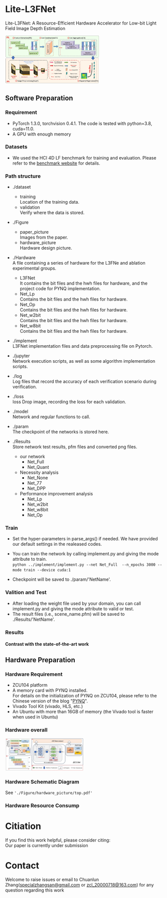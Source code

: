 # Lite-L3FNet
Lite-L3FNet: A Resource-Efficient Hardware Accelerator for Low-bit Light Field Image Depth Estimation

<img src="./Figure/paper_picture/Lite-L3FNet.jpg" alt="Lite-L3FNet Network and Custom Data Flow" style="max-width: 60%;">

## Software Preparation

### Requirement

- PyTorch 1.3.0, torchvision 0.4.1. The code is tested with python=3.8, cuda=11.0.
- A GPU with enough memory

### Datasets

- We used the HCI 4D LF benchmark for training and evaluation. Please refer to the [benchmark website](https://lightfield-analysis.uni-konstanz.de/) for details.

### Path structure

- ./dataset  
  - training  
  Location of the training data.  
  - validation  
  Verify where the data is stored.
- ./Figure  
  - paper_picture  
  Images from the paper.  
  - hardware_picture  
  Hardware design picture.
- ./Hardware  
A file containing a series of hardware for the L3FNe and ablation experimental groups.  
  - L3FNet  
    It contains the bit files and the hwh files for hardware, and the project code for PYNQ implementation.  
  - Net_Lp  
    Contains the bit files and the hwh files for hardware.
  - Net_Op  
    Contains the bit files and the hwh files for hardware.  
  - Net_w2bit  
    Contains the bit files and the hwh files for hardware.  
  - Net_w8bit  
    Contains the bit files and the hwh files for hardware.  
- ./implement  
L3FNet implementation files and data preprocessing file on Pytorch.
- ./jupyter  
Network execution scripts, as well as some algorithm implementation scripts.
- ./log  
Log files that record the accuracy of each verification scenario during verification.
- ./loss  
loss Drop image, recording the loss for each validation.
- ./model  
Network and regular functions to call.
- ./param  
The checkpoint of the networks is stored here.

- ./Results  
Store network test results, pfm files and converted png files.  
  - our network  
    - Net_Full  
    - Net_Quant  
  - Necessity analysis  
    - Net_None  
    - Net_77  
    - Net_DPP  
  - Performance improvement analysis
    - Net_Lp  
    - Net_w2bit  
    - Net_w8bit  
    - Net_Op  

### Train

- Set the hyper-parameters in parse_args() if needed. We have provided our default settings in the realeased codes.
- You can train the network by calling implement.py and giving the mode attribute to train.  
    ``` python ../implement/implement.py --net Net_Full  --n_epochs 3000 --mode train --device cuda:1 ```

- Checkpoint will be saved to ./param/'NetName'.
  
### Valition and Test

- After loading the weight file used by your domain, you can call implement.py and giving the mode attribute to valid or test.
- The result files (i.e., scene_name.pfm) will be saved to ./Results/'NetName'.

### Results

#### Contrast with the state-of-the-art work




## Hardware Preparation

### Hardware Requirement

- ZCU104 platform
- A memory card with PYNQ installed.  
  For details on the initialization of PYNQ on ZCU104, please refer to the Chinese version of the blog "[PYNQ](https://blog.csdn.net/m0_52279000/article/details/129396434?spm=1001.2014.3001.5501)".
- Vivado Tool Kit (vivado, HLS, etc.)
- An Ubuntu with more than 16GB of memory (the Vivado tool is faster when used in Ubuntu)


### Hardware overall
<img src='./Figure/paper_picture/hardwareoverall.jpg'  style="max-width: 50%;">

### Hardware Schematic Diagram
See ```'./Figure/hardware_picture/top.pdf' ```

### Hardware Resource Consump


# Citiation
If you find this work helpful, please consider citing:  
Our paper is currently under submission
<!-- ``` cite
@Article{L3FNet,
    author    = {Jie Li, Chuanlun Zhang, Wenxuan Yang, Heng Li, Xiaoyan Wang, Yiguang Liu},
    title     = {FPGA-based Low-bit and Low-power Fast LF Image depth estimation},
    journal   = {}, 
    year      = {2023},   
}
``` -->

# Contact
Welcome to raise issues or email to Chuanlun Zhang(specialzhangsan@gmail.com or zcl_20000718@163.com) for any question regarding this work
